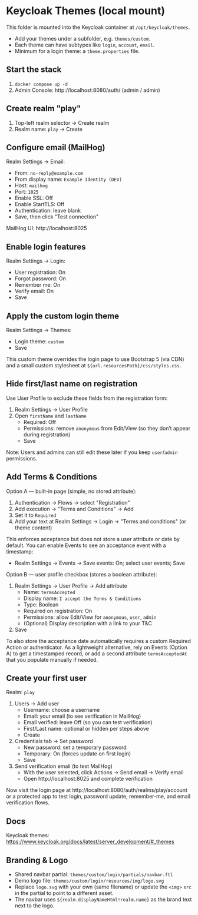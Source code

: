 # Keycloak Themes (local mount)

This folder is mounted into the Keycloak container at `/opt/keycloak/themes`.

- Add your themes under a subfolder, e.g. `themes/custom`.
- Each theme can have subtypes like `login`, `account`, `email`.
- Minimum for a login theme: a `theme.properties` file.

## Start the stack

1) `docker compose up -d`
2) Admin Console: http://localhost:8080/auth/ (admin / admin)

## Create realm "play"

1) Top-left realm selector -> Create realm
2) Realm name: `play` -> Create

## Configure email (MailHog)

Realm Settings -> Email:
- From: `no-reply@example.com`
- From display name: `Example Identity (DEV)`
- Host: `mailhog`
- Port: `1025`
- Enable SSL: Off
- Enable StartTLS: Off
- Authentication: leave blank
- Save, then click "Test connection"

MailHog UI: http://localhost:8025

## Enable login features

Realm Settings -> Login:
- User registration: On
- Forgot password: On
- Remember me: On
- Verify email: On
- Save

## Apply the custom login theme

Realm Settings -> Themes:
- Login theme: `custom`
- Save

This custom theme overrides the login page to use Bootstrap 5 (via CDN) and a small custom stylesheet at `${url.resourcesPath}/css/styles.css`.

## Hide first/last name on registration

Use User Profile to exclude these fields from the registration form:
1) Realm Settings -> User Profile
2) Open `firstName` and `lastName`
   - Required: Off
   - Permissions: remove `anonymous` from Edit/View (so they don’t appear during registration)
   - Save

Note: Users and admins can still edit these later if you keep `user`/`admin` permissions.

## Add Terms & Conditions

Option A — built-in page (simple, no stored attribute):
1) Authentication -> Flows -> select "Registration"
2) Add execution -> "Terms and Conditions" -> Add
3) Set it to `Required`
4) Add your text at Realm Settings -> Login -> "Terms and conditions" (or theme content)

This enforces acceptance but does not store a user attribute or date by default. You can enable Events to see an acceptance event with a timestamp:
- Realm Settings -> Events -> Save events: On; select user events; Save

Option B — user profile checkbox (stores a boolean attribute):
1) Realm Settings -> User Profile -> Add attribute
   - Name: `termsAccepted`
   - Display name: `I accept the Terms & Conditions`
   - Type: Boolean
   - Required on registration: On
   - Permissions: allow Edit/View for `anonymous`, `user`, `admin`
   - (Optional) Display description with a link to your T&C
2) Save

To also store the acceptance date automatically requires a custom Required Action or authenticator. As a lightweight alternative, rely on Events (Option A) to get a timestamped record, or add a second attribute `termsAcceptedAt` that you populate manually if needed.

## Create your first user

Realm: `play`

1) Users -> Add user
   - Username: choose a username
   - Email: your email (to see verification in MailHog)
   - Email verified: leave Off (so you can test verification)
   - First/Last name: optional or hidden per steps above
   - Create
2) Credentials tab -> Set password
   - New password: set a temporary password
   - Temporary: On (forces update on first login)
   - Save
3) Send verification email (to test MailHog)
   - With the user selected, click Actions -> Send email -> Verify email
   - Open http://localhost:8025 and complete verification

Now visit the login page at http://localhost:8080/auth/realms/play/account or a protected app to test login, password update, remember-me, and email verification flows.

## Docs

Keycloak themes: https://www.keycloak.org/docs/latest/server_development/#_themes

## Branding & Logo

- Shared navbar partial: `themes/custom/login/partials/navbar.ftl`
- Demo logo file: `themes/custom/login/resources/img/logo.svg`
- Replace `logo.svg` with your own (same filename) or update the `<img>` `src` in the partial to point to a different asset.
- The navbar uses `${realm.displayNameHtml!realm.name}` as the brand text next to the logo.
